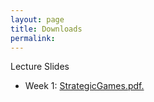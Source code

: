 ```yaml
---
layout: page
title: Downloads
permalink: 
---
```



Lecture Slides

- Week 1: [StrategicGames.pdf.](https://drive.google.com/uc?export=download&id=1RWn5lRE82eJbqwnt13jjD5bZ9j1Yawmy)